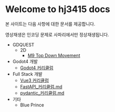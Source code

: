 # Welcome to hj3415 docs

본 사이트는 다음 사항에 대한 문서를 제공합니다.

영상재생은 인코딩 문제로 사파리에서만 정상재생됩니다.

- GDQUEST
    - 2D
        - [M9 Top Down Movement](GDQUEST/2D/M9_Top_Down_Movement/L1_Top_Down_Movement_Module_Overview.md)
- Godot4 개발
    - [Godot4 커리큘럼](Godot4_%EA%B0%9C%EB%B0%9C/%EC%BB%A4%EB%A6%AC%ED%81%98%EB%9F%BC.md)
- Full Stack 개발
    - [Vue3 커리큘럼](Full-stack_%EA%B0%9C%EB%B0%9C/Frontend/vue3_4%EC%A3%BC_%EC%BB%A4%EB%A6%AC%ED%81%98%EB%9F%BC.md)
    - [FastAPI_커리큘럼.md](Full-stack_%EA%B0%9C%EB%B0%9C/Backend/FastAPI/FastAPI_%EC%BB%A4%EB%A6%AC%ED%81%98%EB%9F%BC.md)
    - [pydantic_커리큘럼.md](Full-stack_%EA%B0%9C%EB%B0%9C/Backend/Pydantic/pydantic_%EC%BB%A4%EB%A6%AC%ED%81%98%EB%9F%BC.md)
- 기타
  - Blue Prince

